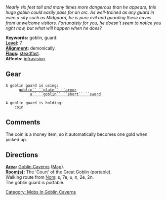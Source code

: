 *Nearly six feet tall and many times more dangerous than he appears,
this huge goblin could easily pass for an orc. As well-trained as any
guard in even a city such as Midgaard, he is pure evil and guarding
these caves from unwelcome visitors. Fortunately for you, he doesn't
seem to notice you right now, but what will happen when he does?*

**Keywords:** goblin, guard.  
**[Level](Level "wikilink"):** 7.  
**[Alignment](Alignment "wikilink"):** demonically.  
**[Flags](:Category:_Mob_Types "wikilink"):**
[steadfast](Sentinel_Mobs "wikilink").  
**Affects:** [infravision](Infravision "wikilink").  

## Gear

`A goblin guard is using:`  
<worn on body>`      `[`goblin`` ``plate`` ``armor`](Goblin_Plate_Armor "wikilink")  
<wielded>`           `[`a`` ``goblin`` ``short`` ``sword`](Goblin_Sword "wikilink")

`A goblin guard is holding:`  
`    coin `

## Comments

The coin is a money item, so it automatically becomes one gold when
picked up.

## Directions

**[Area](:Category:_Areas "wikilink"):** [Goblin
Caverns](:Category:_Goblin_Caverns "wikilink")
([Map](Goblin_Caverns_Map "wikilink")).  
**[Room(s)](:Category:_Rooms "wikilink"):** The 'Court' of the Great
Goblin (portable).  
Walking route from [Nom](Nom "wikilink"): s, 7e, u, n, 2e, 2n.  
The goblin guard is portable.  

[Category: Mobs In Goblin
Caverns](Category:_Mobs_In_Goblin_Caverns "wikilink")

